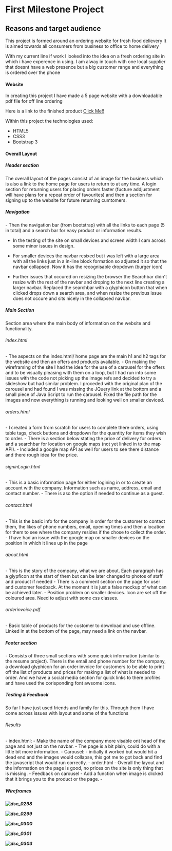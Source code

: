 # First Milestone Project
## Reasons and target audience

This project is formed around an ordering website for fresh food delievery
It is aimed towards all consumers from business to office to home delivery

With my current line if work I looked into the idea on a fresh ordering site in which i have experence in using.
I am alway in touch with one local supplier that doesnt have a web presence but a big customer range and everything is ordered over the phone
<h4>Website</h4>
In creating this project I have made a 5 page website with a downloadable pdf file for off line ordering

Here is a link to the finished product <a href="https://patrickoneill.github.io/firstmilestoneproject/">Click Me!!</a>

Within this project the technologies used:
- HTML5
- CSS3
- Bootstrap 3 

<h4>Overall Layout</h4>
<h5>Header section</h5>
The overall layout of the pages consist of an image for the business which is also a link to the home page for users to return to at any time.
A login section for returning users for placing orders faster (fucture addjustment will have plans for a repeat order of favourites) and then
a section for signing up to the website for future returning cumtomers.
<h5>Navigation</h5>
- Then the navigation bar (from bootstrap) with all the links to each page (5 in total) and a search bar for easy product or information results.
    
- In the testing of the site on small devices and screen width I cam across some minor issues in design.
        
- For smaller devices the navbar resixed but i was left with a large area with all the links just in a in-line block formation
        so adjusted it so that the navbar collapsed. Now it has the recognisable dropdown (burger icon)
        
- Further issues that occured on resizing the browser the Searchbar didn't resize with the rest of the navbar and droping to the next line
  creating a larger navbar. Replaced the searchbar with a glyphicon button that when clicked drops down a search area, and when resize the 
  previous issue does not occure and sits nicely in the collapsed navbar.

<h5 >Main Section</h5>
Section area where the main body of information on the website and functionality.

<h6>index.html</h6>
- The aspects on the index.html/ home page are the main h1 and h2 tags for the website
and then an offers and products available. 
- On making the wireframing of the site I had the idea for the use of a carousel for the offers and to be visually 
pleasing with them on a loop, but I had run into some issues with the code not picking up the image refs and decided to try a slideshow but had similar problem.
I proceded with the original plan of the carousel and had found I was missing the JQuery link at the bottom and a small piece of Java Script to run the carousel.
Fixed the file path for the images and now everything is running and looking well on smaller deviced.

<h6>orders.html</h6>
- I created a form from scratch for users to complete there orders, using table tags, check buttons and dropdown for the quantity for items they wish to order.
- There is a section below stating the price of delivery for orders and a searchbar for location on google maps (not yet linked in to the map API).
- Included a google map API as well for users to see there distance and there rough idea for the price.


<h6>signinLogin.html</h6>
- This is a basic information page for either logining in or to create an account with the company. Information such as name, address, email and contact number.
- There is aso the option if needed to continue as a guest.

<h6>contact.html</h6>
- This is the basic info for the company in order for the customer to contact them, the likes of phone numbers, email, opening times and then a location for them to see 
where the company resides if the chose to collect the order.
- I have had an issue with the google map on smaller devices on the position in which it lines up in the page

<h6>about.html</h6>
- This is the story of the company, what we are about. Each paragraph has a glypficon at the start of them but can be later changed to photos of staff and product if needed
- There is a comment section on the page for user and customer feedback. At the moment it is just a false mockup of what can be achieved later.
- Position problem on smaller devices. Icon are set off the coloured area. Need to adjust with some css classes.

<h6>orderinvoice.pdf</h6>
- Basic table of products for the customer to download and use offline. Linked in at the bottom of the page, may need a link on the navbar.


<h5>Footer section</h5>
- Consists of three small sections with some quick information (similar to the resume project). There is the email and phone number
for the company, a download glyphicon for an order invoice for customers to be able to print off the list of products and prices for making a list 
of what is needed to order. And we have a social media section for quick links to there profiles and have used the corisponding font awsome icons.

<h5>Testing & Feedback</h5>
So far I have just used friends and family for this.
Through them I have come across issues with layout and some of the functions
<h6>Results</h6>
- index.html:
    - Make the name of the company more visable ont head of the page and not just on the navbar.
    - The page is a bit plain, could do with a little bit more information.
- Carousel:
    - initially it worked but would hit a dead end and the images would collapse, this got me to got back and find the javascript that would run correctly.
- order.html
    - Overall the layout and the information on the page is good, no prices on the site is only thing that is missing.
- Feedback on carousel 
    - Add a function when image is clicked that it brings you to the product or the page.
- 

<h5>Wireframes<h5>

![dsc_0298](https://user-images.githubusercontent.com/33999607/51115959-9d069900-1801-11e9-9e01-d4be6014dc46.JPG)

![dsc_0299](https://user-images.githubusercontent.com/33999607/51116002-b90a3a80-1801-11e9-9007-a17264b78555.JPG)

![dsc_0300](https://user-images.githubusercontent.com/33999607/51116011-bd365800-1801-11e9-99de-5ae790c008a4.JPG)

![dsc_0301](https://user-images.githubusercontent.com/33999607/51116023-c6272980-1801-11e9-9965-4a00bcd6f934.JPG)

![dsc_0303](https://user-images.githubusercontent.com/33999607/51116029-ca534700-1801-11e9-9438-07fa2c5b9da8.JPG)
